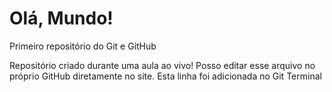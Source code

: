 # Olá, Mundo!
 Primeiro repositório do Git e GitHub

 Repositório criado durante uma aula ao vivo!
 Posso editar esse arquivo no próprio GitHub diretamente no site.
 Esta linha foi adicionada no Git Terminal
